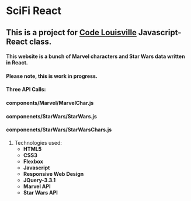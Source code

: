 # SciFi React
## This is a project for [Code Louisville](https://www.codelouisville.org) Javascript-React class.

#### This website is a bunch of Marvel characters and Star Wars data written in React.

#### Please note, this is work in progress.

#### Three API Calls:
#### components/Marvel/MarvelChar.js
#### componenets/StarWars/StarWars.js
#### componenets/StarWars/StarWarsChars.js

1. Technologies used:
    * **HTML5**
    * **CSS3**
    * **Flexbox**
    * **Javascript**
    * **Responsive Web Design**
    * **JQuery-3.3.1**
    * **Marvel API**
    * **Star Wars API**